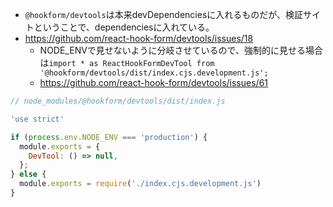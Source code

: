- `@hookform/devtools`は本来devDependenciesに入れるものだが、検証サイトということで、dependenciesに入れている。
- https://github.com/react-hook-form/devtools/issues/18
  - NODE_ENVで見せないように分岐させているので、強制的に見せる場合は`import * as ReactHookFormDevTool from '@hookform/devtools/dist/index.cjs.development.js';`
  - https://github.com/react-hook-form/devtools/issues/61
```js
// node_modules/@hookform/devtools/dist/index.js

'use strict'

if (process.env.NODE_ENV === 'production') {
  module.exports = {
    DevTool: () => null,
  };
} else {
  module.exports = require('./index.cjs.development.js')
}
```
